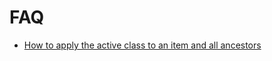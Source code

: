 # FAQ

* [How to apply the active class to an item and all ancestors](./examples/01_apply_active_class_to_whole_tree.md)
